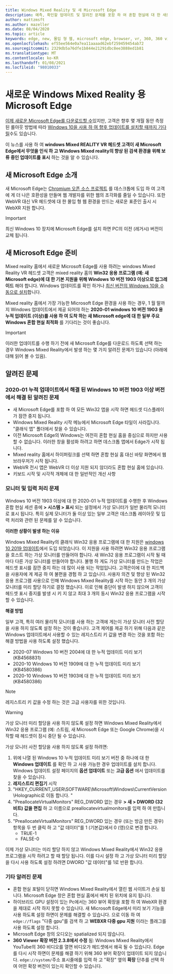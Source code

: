 ```yaml
---
title: Windows Mixed Reality 및 새 Microsoft Edge
description: 예측, 확인할 업데이트 및 알려진 문제를 포함 하 여 혼합 현실에 대 한 새로운 Microsoft Edge에 대해 알아봅니다.
author: mattzmsft
ms.author: mazeller
ms.date: 08/04/2020
ms.topic: article
keywords: edge, new, 몰입 형 웹, microsoft edge, browser, vr, 360, 360 video, 360 viewer, webxr, webvr
ms.openlocfilehash: ef55ee564e0a7ea11aaaad62ebf259459454ab72
ms.sourcegitcommit: 2329db5a76dfe1b844e21291dbc8ee3888ed1b81
ms.translationtype: MT
ms.contentlocale: ko-KR
ms.lasthandoff: 01/08/2021
ms.locfileid: "98010033"
---
```

# <a name="the-new-microsoft-edge-for-windows-mixed-reality"></a>새로운 Windows Mixed Reality 용 Microsoft Edge

[이제 새로운 Microsoft Edge를 다운로드할 수](https://blogs.windows.com/windowsexperience/?p=173496)있지만, 고객은 향후 몇 개월 동안 측정 된 롤아웃 방법에 따라 [Windows 10을 사용 하 여 향후 업데이트를 설치할 때까지 기다릴](https://blogs.windows.com/msedgedev/2020/01/15/upgrading-new-microsoft-edge-79-chromium/)수도 있습니다. 

이 뉴스를 사용 하 여 **windows Mixed REALITY VR 헤드셋 고객이 새 Microsoft Edge에서 무엇을 인식 하 고 Windows Mixed reality의 향상 된 검색 환경을 위해 보류 중인 업데이트를 표시** 하는 것을 알 수 있습니다.

## <a name="introducing-the-new-microsoft-edge"></a>새 Microsoft Edge 소개

새 Microsoft Edge는 [Chromium 오픈 소스 프로젝트](https://blogs.windows.com/windowsexperience/2018/12/06/microsoft-edge-making-the-web-better-through-more-open-source-collaboration/) 를 데스크톱에 도입 하 여 고객에 게 더 나은 호환성을 만들며 웹 개발자를 위한 웹의 조각화를 줄일 수 있습니다. 또한 WebVR 대신 VR 헤드셋에 대 한 몰입 형 웹 환경을 만드는 새로운 표준인 출시 시 WebXR 지원 합니다.

>[!IMPORTANT]
>최신 Windows 10 장치에 Microsoft Edge를 설치 하면 PC의 이전 (레거시) 버전이 교체 됩니다.

## <a name="getting-ready-for-the-new-microsoft-edge"></a>새 Microsoft Edge 준비

Mixed reality 홈에서 새로운 Microsoft Edge를 사용 하려는 windows Mixed Reality VR 헤드셋 고객은 mixed reality 홈의 **Win32 응용 프로그램 (예: 새 Microsoft edge)에 대 한 기본 지원을 위해 Windows 10 버전 1903 이상으로 업그레이드** 해야 합니다. Windows 업데이트를 확인 하거나 [최신 버전의 Windows 10을 수동으로 설치](https://www.microsoft.com/en-us/software-download/windows10)합니다.

Mixed reality 홈에서 가장 가능한 Microsoft Edge 환경을 사용 하는 경우, 1 월 말까지 Windows 업데이트에서 제공 되어야 하는 **2020-01 windows 10 버전 1903 용 누적 업데이트 (이상)를 사용 하 여 도착 하는 새 Microsoft edge에 대 한 일부 주요 Windows 혼합 현실 최적화** 를 기다리는 것이 좋습니다.

>[!IMPORTANT]
>이러한 업데이트를 수행 하기 전에 새 Microsoft Edge를 다운로드 하도록 선택 하는 경우 Windows Mixed Reality에서 발생 하는 몇 가지 알려진 문제가 있습니다 (아래에 대해 읽어 볼 수 있음).

## <a name="known-issues"></a>알려진 문제

### <a name="known-issues-resolved-by-the-2020-01-cumulative-update-for-windows-10-version-1903-or-later"></a>2020-01 누적 업데이트에서 해결 된 Windows 10 버전 1903 이상 버전에서 해결 된 알려진 문제

- 새 Microsoft Edge를 포함 하 여 모든 Win32 앱을 시작 하면 헤드셋 디스플레이가 잠깐 중지 됩니다.
- Windows Mixed Reality 시작 메뉴에서 Microsoft Edge 타일이 사라집니다. "클래식 앱" 폴더에서 찾을 수 있습니다.
- 이전 Microsoft Edge의 Windows는 여전히 혼합 현실 홈을 중심으로 하지만 사용할 수 없습니다. 이러한 창을 활성화 하려고 하면 데스크톱 앱에서 Edge가 시작 됩니다.
- Mixed reality 홈에서 하이퍼링크를 선택 하면 혼합 현실 홈 대신 바탕 화면에서 웹 브라우저가 시작 됩니다.
- WebVR 전시 앱은 WebVR 더 이상 지원 되지 않더라도 혼합 현실 홈에 있습니다.
- 키보드 시작 및 시각적 개체에 대 한 일반적인 개선 사항

### <a name="monitor-and-input-handling-issues"></a>모니터 및 입력 처리 문제

Windows 10 버전 1903 이상에 대 한 2020-01 누적 업데이트를 수행한 후 Windows 혼합 현실 세션 중에 **> 시스템 > 표시** 되는 설정에서 가상 모니터가 일반 물리적 모니터로 표시 됩니다. 특히 실제 모니터가 둘 이상 있는 일부 고객은 데스크톱 레이아웃 및 입력 처리와 관련 된 문제를 알 수 있습니다.

**이러한 상황이 발생 하는 이유**

Windows Mixed Reality의 클래식 Win32 응용 프로그램에 대 한 지원은 [windows 10 2019 업데이트](https://docs.microsoft.com/windows/mixed-reality/enthusiast-guide/release-notes-may-2019)에서 도입 되었습니다. 이 지원을 사용 하려면 Win32 응용 프로그램을 호스트 하는 가상 모니터를 만들어야 합니다. 새 Win32 응용 프로그램이 시작 될 때마다 다른 가상 모니터를 만들어야 합니다. 불행 하 게도 가상 모니터를 만드는 작업은 헤드셋 표시를 잠깐 중지 하는 데 많이 사용 되는 작업입니다. 고객은이에 대 한 피드백을 사용자에 게 제공 하 여 불편을 경험 하 고 있습니다. 사용자 의견 및 향상 된 Win32 응용 프로그램 사용으로 인해 Windows Mixed Reality를 시작 하는 동안 3 개의 가상 모니터를 미리 할당 하기로 결정 했습니다. 이로 인해 중단이 발생 하지 않으며 고객이 헤드셋 표시 중지를 발생 시 키 지 않고 최대 3 개의 동시 Win32 응용 프로그램을 시작할 수 있습니다.

**해결 방법**

일부 고객, 특히 여러 물리적 모니터를 사용 하는 고객에 게는이 가상 모니터 사전 할당을 사용 하지 않도록 설정 하는 것이 좋습니다. 고객 제어를 제공 하기 위해 다음과 같은 Windows 업데이트에서 사용할 수 있는 레지스트리 키 값을 변경 하는 것을 포함 하는 해결 방법을 사용 하도록 설정 했습니다.

- 2020-07 Windows 10 버전 2004에 대 한 누적 업데이트 미리 보기 (KB4568831)
- 2020-10 Windows 10 버전 1909에 대 한 누적 업데이트 미리 보기 (KB4580386)
- 2020-10 Windows 10 버전 1903에 대 한 누적 업데이트 미리 보기 (KB4580386)

>[!NOTE]
>레지스트리 키 값을 수정 하는 것은 고급 사용자를 위한 것입니다.

>[!WARNING]
>가상 모니터 미리 할당을 사용 하지 않도록 설정 하면 Windows Mixed Reality에서 Win32 응용 프로그램 (예: 스트림, 새 Microsoft Edge 또는 Google Chrome)을 시작할 때 헤드셋이 잠시 중단 될 수 있습니다.

가상 모니터 사전 할당을 사용 하지 않도록 설정 하려면:
1. 위에 나열 된 Windows 10 누적 업데이트 미리 보기 버전 중 하나에 대 한 **Windows 업데이트** 를 확인 하 고 사용 가능한 경우 업데이트를 설치 합니다. Windows 업데이트 설정 페이지의 **옵션 업데이트** 또는 **고급 옵션** 에서 업데이트를 찾을 수 있습니다.
2. **레지스트리 편집기** 시작
3. "HKEY_CURRENT_USER\SOFTWARE\Microsoft\Windows\CurrentVersion\Holographic로 이동 합니다. \"
4. "PreallocateVirtualMonitors" REG_DWORD 없는 경우 **> 새 > DWORD (32 비트) 값을 편집** 하 고 이름으로 preallocatevirtualmonitors를 입력 하 여 만듭니다.
5. "PreallocateVirtualMonitors" REG_DWORD 있는 경우 (또는 방금 만든 경우) 항목을 두 번 클릭 하 고 "값 데이터"를 1 (기본값)에서 0 (영)으로 변경 합니다.
    * TRUE-1
    * FALSE-0

이제 가상 모니터는 미리 할당 하지 않고 Windows Mixed Reality에서 Win32 응용 프로그램을 시작 하려고 할 때 할당 됩니다. 이를 다시 설정 하 고 가상 모니터 미리 할당을 다시 사용 하도록 설정 하려면 DWORD "값 데이터"를 1로 반환 합니다.

### <a name="other-known-issues"></a>기타 알려진 문제

-   혼합 현실 포털이 닫히면 Windows Mixed Reality에서 열린 웹 사이트가 손실 됩니다. Microsoft Edge 창은 혼합 현실 홈에서 배치 된 위치에 유지 됩니다.
- 하이브리드 GPU 설정이 있는 Pc에서는 360 뷰어 확장을 포함 하 여 WebXR 환경을 제대로 시작 하지 못할 수 있습니다. 새 Microsoft Edge에서 미리 보기 기능을 사용 하도록 설정 하면이 문제를 해결할 수 있습니다. 으로 이동 하 여 `edge://flags` "다중 gpu"를 검색 하 고 **WEBXR 다중 gpu 지원** 이라는 플래그를 사용 하도록 설정 합니다.
-   Microsoft Edge 창의 오디오는 spatialized 되지 않습니다.
-   **360 Viewer 확장 버전 2.3.8에서 수정** 됨: Windows Mixed Reality에서 YouTube의 360 비디오를 열면 비디오가 헤드셋에서 왜곡 될 수 있습니다. Edge를 다시 시작 하면이 문제를 해결 하기 위해 360 뷰어 확장이 업데이트 되지 않습니다. `edge://system/`주소 표시줄에를 입력 하 고 "확장" 옆의 **확장** 단추를 선택 하 여 어떤 확장 버전이 있는지 확인할 수 있습니다.
